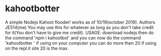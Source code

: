 # kahootbotter
A simple Nodejs Kahoot flooder! works as of 10/19(october 2019).
Authors JE514(me)
You may use this for whatever as long as you don't take credit for it(You don't have to give me credit).
USAGE: download nodejs then do the command 'npm i kahootbot' and you can now do the command 'kahootbotter <game pin> <amount>' if using on your computer you can do more then 20 if using on the repl.it site 20 is the max.
